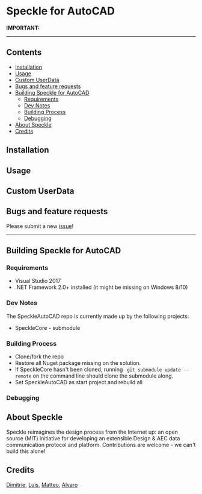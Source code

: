 # Speckle for AutoCAD



**IMPORTANT:**


---
## Contents

- [Installation](#installation)
- [Usage](#usage)
- [Custom UserData](#custom-userdata)
- [Bugs and feature requests](#bugs-and-feature-requests)
- [Building Speckle for AutoCAD](#building-speckle-for-AutoCAD)
    - [Requirements](#requirements)
    - [Dev Notes](#dev-notes)
    - [Building Process](#building-process)
    - [Debugging](#debugging)
- [About Speckle](#about-speckle)
- [Credits](#credits)

## Installation



## Usage



## Custom UserData



## Bugs and feature requests

Please submit a new [issue](https://github.com/speckleworks/SpeckleAutoCAD/issues)!

---

## Building Speckle for AutoCAD

### Requirements

- Visual Studio 2017
- .NET Framework 2.0+ installed (it might be missing on Windows 8/10)

### Dev Notes

The SpeckleAutoCAD repo is currently made up by the following projects:

- SpeckleCore - submodule


### Building Process

- Clone/fork the repo
- Restore all Nuget package missing on the solution.
- If SpeckleCore hasn't been cloned, running ` git submodule update --remote` on the command line should clone the submodule along.
- Set SpeckleAutoCAD as start project and rebuild all

### Debugging


## About Speckle

Speckle reimagines the design process from the Internet up: an open source (MIT) initiative for developing an extensible Design & AEC data communication protocol and platform. Contributions are welcome - we can't build this alone!


## Credits

[Dimitrie](https://github.com/didimitrie), [Luis](https://github.com/fraguada), [Matteo](https://github.com/teocomi), [Alvaro](https://github.com/alvpickmans)
